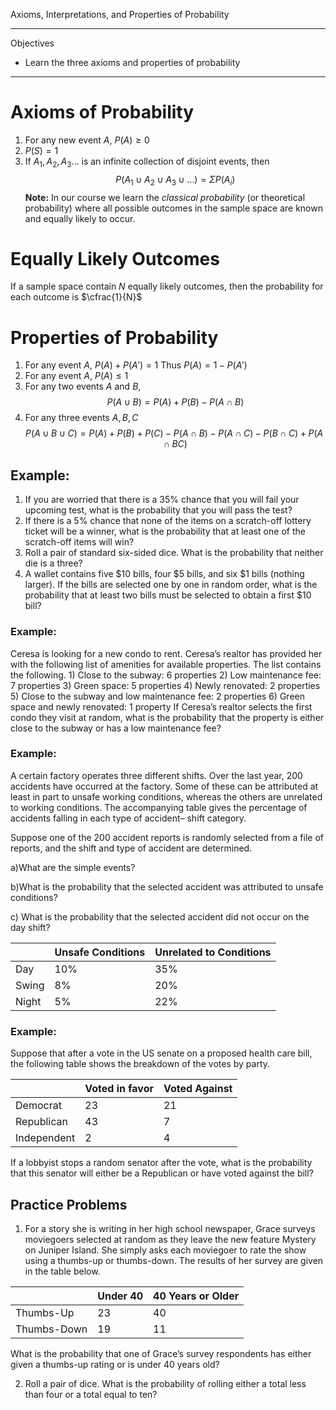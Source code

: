 Axioms, Interpretations, and Properties of Probability
***
Objectives
- Learn the three axioms and properties of probability
***
# Axioms of Probability
1) For any new event $A$, $P(A)\geq 0$
2) $P(S)=1$
3) If $A_{1},A_{2},A_{3}\dots$ is an infinite collection of disjoint events, then
$$P(A_{1}\cup A_{2}\cup A_{3}\cup\dots)=\Sigma P(A_{i})$$
**Note:** In our course we learn the *classical probability* (or theoretical probability) where all possible outcomes in the sample space are known and equally likely to occur.

# Equally Likely Outcomes

If a sample space contain $N$ equally likely outcomes, then the probability for each outcome is $\cfrac{1}{N}$ 
# Properties of Probability
1) For any event $A$, $P(A)+P(A')=1$ Thus $P(A)=1-P(A')$ 
2) For any event $A$, $P(A)\leq 1$
3) For any two events $A$ and $B$, $$P(A\cup B)=P(A)+P(B)-P(A\cap B)$$
4) For any three events $A, B, C$ $$P(A\cup B\cup C) = P(A)+P(B)+P(C)-P(A\cap B)-P(A\cap C)-P(B\cap C)+P(A\cap BC)$$
## Example:
1) If you are worried that there is a $35\%$ chance that you will fail your upcoming test, what is the probability that you will pass the test?
2) If there is a $5\%$ chance that none of the items on a scratch-off lottery ticket will be a winner, what is the probability that at least one of the scratch-off items will win?
3) Roll a pair of standard six-sided dice. What is the probability that neither die is a three?
4) A wallet contains five $\$10$ bills, four $\$5$ bills, and six $\$1$ bills (nothing larger). If the bills are selected one by one in random order, what is the probability that at least two bills must be selected to obtain a first $\$10$ bill?
### Example:
Ceresa is looking for a new condo to rent. Ceresa’s realtor has provided her with the following list of amenities for available properties. The list contains the following.
	1) Close to the subway: 6 properties
	2) Low maintenance fee: 7 properties 
	3) Green space: 5 properties 
	4) Newly renovated: 2 properties
	5) Close to the subway and low maintenance fee: 2 properties
	6) Green space and newly renovated: 1 property
If Ceresa’s realtor selects the first condo they visit at random, what is the probability that the property is either close to the subway or has a low maintenance fee?

### Example:
A certain factory operates three different shifts. Over the last year, 200 accidents have occurred at the factory. Some of these can be attributed at least in part to unsafe working conditions, whereas the others are unrelated to working conditions. The accompanying table gives the percentage of accidents falling in each type of accident– shift category.

Suppose one of the 200 accident reports is randomly selected from a file of reports, and the shift and type of accident are determined.

a)What are the simple events? 

b)What is the probability that the selected accident was attributed to unsafe conditions? 

c) What is the probability that the selected accident did not occur on the day shift?

|       | Unsafe Conditions | Unrelated to Conditions |
| ----- | ----------------- | ----------------------- |
| Day   | $10\%$            | $35\%$                  |
| Swing | $8\%$             | $20\%$                  |
| Night | $5\%$             | $22\%$                  |
### Example:
Suppose that after a vote in the US senate on a proposed health care bill, the following table shows the breakdown of the votes by party.

|             | Voted in favor | Voted Against |
| ----------- | -------------- | ------------- |
| Democrat    | 23             | 21            |
| Republican  | 43             | 7             |
| Independent | 2              | 4             |

If a lobbyist stops a random senator after the vote, what is the probability that this senator will either be a Republican or have voted against the bill?

## Practice Problems
1) For a story she is writing in her high school newspaper, Grace surveys moviegoers selected at random as they leave the new feature Mystery on Juniper Island. She simply asks each moviegoer to rate the show using a thumbs-up or thumbs-down. The results of her survey are given in the table below.

|             | Under 40 | 40 Years or Older |
| ----------- | -------- | ----------------- |
| Thumbs-Up   | 23       | 40                |
| Thumbs-Down | 19       | 11                |

What is the probability that one of Grace’s survey respondents has either given a thumbs-up rating or is under 40 years old? 

2) Roll a pair of dice. What is the probability of rolling either a total less than four or a total equal to ten?